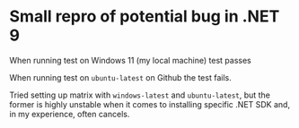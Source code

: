 # Small repro of potential bug in .NET 9

When running test on Windows 11 (my local machine) test passes

When running test on `ubuntu-latest` on Github the test fails.

Tried setting up matrix with `windows-latest` and `ubuntu-latest`, but the former is highly unstable
when it comes to installing specific .NET SDK and, in my experience, often cancels.